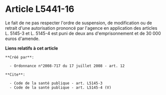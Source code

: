 # Article L5441-16

Le fait de ne pas respecter l'ordre de suspension, de modification ou de retrait d'une autorisation prononcé par l'agence en
application des articles L. 5145-3 et L. 5145-4 est puni de deux ans d'emprisonnement et de 30 000 euros d'amende.

**Liens relatifs à cet article**

	**Créé par**:

	  - Ordonnance n°2008-717 du 17 juillet 2008 - art. 12

	**Cite**:

	  - Code de la santé publique - art. L5145-3
	  - Code de la santé publique - art. L5145-4 (V)
